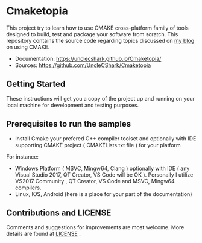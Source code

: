 # Cmaketopia

This project try to learn how to use CMAKE cross-platform family of tools designed to build, test and package your software from scratch. This repository contains the source code regarding topics discussed on [my blog](https://unclecshark.github.io/) on using CMAKE.

* Documentation:    <https://unclecshark.github.io/Cmaketopia/>
* Sources:          <https://github.com/UncleCShark/Cmaketopia>

## Getting Started

These instructions will get you a copy of the project up and running on your local machine for development and testing purposes.

## Prerequisites to run the samples

* Install Cmake your prefered C++ compiler toolset and optionally with IDE supporting CMAKE project (
  CMAKELists.txt file ) for your platform

For instance:

* Windows Platform ( MSVC, Mingw64, Clang ) optionally with IDE ( any Visual Studio 2017, QT Creator, VS     Code will be OK ). Personally I utilize VS2017 Community , QT Creator, VS Code and MSVC, Mingw64           compilers.
* Linux, IOS, Android (here is a place for your part of the documentation)

## Contributions and LICENSE

Comments and suggestions for improvements are most welcome. More details are found at [LICENSE](./LICENSE) .
